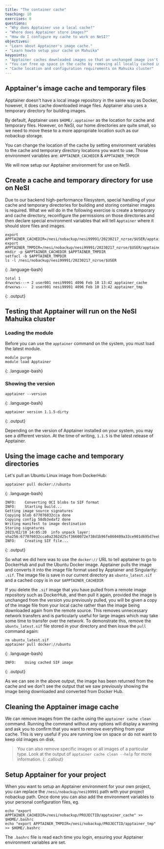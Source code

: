 ```yaml
---
title: "The container cache"
teaching: 10
exercises: 0
questions:
- "Why does Apptainer use a local cache?"
- "Where does Apptainer store images?"
- "How do I configure my cache to work on NeSI?"
objectives:
- "Learn about Apptainer's image cache."
- "Learn howto setup your cache on Mahuika"
keypoints:
- "Apptainer caches downloaded images so that an unchanged image isn't downloaded again when it is requested using the `apptainer pull` command."
- "You can free up space in the cache by removing all locally cached images or by specifying individual images to remove."
- "Cache location and configuration requirements on Mahuika cluster"
---
```


## Apptainer's image cache and temporary files
Apptainer doesn't have a local image repository in the same way as Docker, however, it does cache downloaded image files. Apptainer also uses a temporary directory for building images.

By default, Apptainer uses `$HOME/.apptainer` as the location for cache and temporary files. However, on NeSI, our home directories are quite small, so we need to move these to a more appropriate location such as our nobackup storage.

You can change the location of the cache by setting environment variables to the cache and temporary directory locations you want to use.  Those environment variables are:
`APPTAINER_CACHEDIR` & `APPTAINER_TMPDIR`

We will now setup our Apptainer environment for use on NeSI.

## Create a cache and temporary directory for use on NeSI
Due to our backend high-performance filesystem, special handling of your cache and temporary directories for building and storing container images is required.  What we will do in the following exercise is create a temporary and cache directory, reconfigure the permissions on those directories and then declare special environment variables that will tell `Apptainer` where it should store files and images.

~~~
export APPTAINER_CACHEDIR=/nesi/nobackup/nesi99991/20230217_nzrse/$USER/apptainer_cache
export APPTAINER_TMPDIR=/nesi/nobackup/nesi99991/20230217_nzrse/$USER/apptainer_tmp
mkdir -p $APPTAINER_CACHEDIR $APPTAINER_TMPDIR
setfacl -b $APPTAINER_TMPDIR
ls -l /nesi/nobackup/nesi99991/20230217_nzrse/$USER
~~~
{: .language-bash}

~~~
total 1
drwxrws---+ 2 user001 nesi99991 4096 Feb 10 13:42 apptainer_cache
drwxrws---  2 user001 nesi99991 4096 Feb 10 13:42 apptainer_tmp
~~~
{: .output}


## Testing that Apptainer will run on the NeSI Mahuika cluster

### Loading the module

Before you can use the `apptainer` command on the system, you must load the latest module.

~~~
module purge
module load Apptainer
~~~
{: .language-bash}

### Showing the version

~~~
apptainer --version
~~~
{: .language-bash}

~~~
apptainer version 1.1.5-dirty
~~~
{: .output}

Depending on the version of Apptainer installed on your system, you may see a different version. At the time of writing, `1.1.5` is the latest release of Apptainer.

## Using the image cache and temporary directories

Let's pull an Ubuntu Linux image from DockerHub:

~~~
apptainer pull docker://ubuntu
~~~
{: .language-bash}

~~~
INFO:    Converting OCI blobs to SIF format
INFO:    Starting build...
Getting image source signatures
Copying blob 677076032cca done
Copying config 58db3edaf2 done
Writing manifest to image destination
Storing signatures
2023/02/10 14:05:20  info unpack layer: sha256:677076032cca0a2362d25cf3660072e738d1b96fe860409a33ce901d695d7ee8
INFO:    Creating SIF file...
~~~
{: .output}

So what we did here was to use the `docker://` URL to tell apptainer to go to DockerHub and pull the Ubuntu Docker image.  Apptainer pulls the image and converts it into the image file format used by Apptainer and Singularity: `.sif`.  The image file is save in our current directory as `ubuntu_latest.sif` and a cached copy is in our `$APPTAINER_CACHEDIR`

If you delete the `.sif` image that you have pulled from a remote image repository such as DockerHub, and then pull it again, provided the image is unchanged from the version you previously pulled, you will be given a copy of the image file from your local cache rather than the image being downloaded again from the remote source. This removes unnecessary network transfers and is particularly useful for large images which may take some time to transfer over the network. To demonstrate this, remove the `ubuntu_latest.sif` file stored in your directory and then issue the `pull` command again:

~~~
rm ubuntu_latest.sif
apptainer pull docker://ubuntu
~~~
{: .language-bash}

~~~
INFO:    Using cached SIF image
~~~
{: .output}

As we can see in the above output, the image has been returned from the cache and we don't see the output that we saw previously showing the image being downloaded and converted from Docker Hub.

## Cleaning the Apptainer image cache
We can remove images from the cache using the `apptainer cache clean` command. Running the command without any options will display a warning and ask you to confirm that you want to remove everything from your cache.  This is very useful if you are running low on space or do not want to keep old images on disk.
>
> You can also remove specific images or all images of a particular type. Look at the output of `apptainer cache clean --help` for more information.
{: .callout}


## Setup Apptainer for your project
When you want to setup an Apptainer environment for your own project, you can replace the `/nesi/nobackup/nesi99991` path with your project nobackup path.   Once done you can also add the environment variables to your personal configuration files, eg.
~~~
echo "export APPTAINER_CACHEDIR=/nesi/nobackup/PROJECTID/apptainer_cache" >> $HOME/.bashrc
echo "export APPTAINER_TMPDIR=/nesi/nobackup/PROJECTID/apptainer_tmp" >> $HOME/.bashrc
~~~

The `.bashrc` file is read each time you login, ensuring your Apptainer environment variables are set.